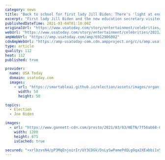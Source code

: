 ```yaml
---
category: news
title: "Back to school for first lady Jill Biden: There's 'light at end of tunnel' for reopening schools"
excerpt: "First lady Jill Biden and the new education secretary visited schools in Connecticut and Pennsylvania to talk about safely returning to classrooms."
publishedDateTime: 2021-03-04T01:10:00Z
originalUrl: "https://www.usatoday.com/story/entertainment/celebrities/2021/03/03/jill-biden-miguel-cardona-education-pandemic/6912906002/"
webUrl: "https://www.usatoday.com/story/entertainment/celebrities/2021/03/03/jill-biden-miguel-cardona-education-pandemic/6912906002/"
ampWebUrl: "https://amp.usatoday.com/amp/6912906002"
cdnAmpWebUrl: "https://amp-usatoday-com.cdn.ampproject.org/c/s/amp.usatoday.com/amp/6912906002"
type: article
quality: 112
heat: 112
published: true

provider:
  name: USA Today
  domain: usatoday.com
  images:
    - url: "https://smartableai.github.io/election/assets/images/organizations/usatoday.com-50x50.jpg"
      width: 50
      height: 50

topics:
  - Election
  - Joe Biden

images:
  - url: "https://www.gannett-cdn.com/presto/2021/03/03/NETN/7f56ab68-0619-44f1-b73d-3e37f4b098ad-p4jillbiden030321.jpg?auto=webp&crop=3057,1720,x0,y0&format=pjpg&width=1200"
    width: 1200
    height: 675
    isCached: true

secured: "+xrlbzvsN4/pP3MqEnjoirIr/UY3CDGV/DsLySwPamePdQLgOqa2XEabbi1v57U0lk1UrElnbMTowWPg6WeWdpLb3JYlpfT315EgAihlTP5vC4/xFOvqVjrW9g0472/nGfKNEU3uXdB0QI0e0ZuqVrRRGTVPphuAsQy+KgxjDcH/2n9ELgkaFm42VX9uv3p5bSzuaFqt80NWHQ3YgXWSqT+x/2rLD4qjERUNQDEyvdRxf3xuJPlE1/ggvB+lvhsP/yhorPVPD5eqZtF1SdQ7EOZfg3hkaI7JeNLU8NKa/MtGSDPbDXN5q+AY3eKlQln6PF6oghbuBf9HbbpCHKmLzJk5JV4A0fXvacFEBiZHvt8=;aTOuMY1b5ytxxDZW1oPMTg=="
---
```


